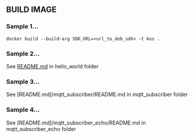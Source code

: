 ## BUILD IMAGE
### Sample 1...

```
docker build --build-arg SDK_URL=<url_to_deb_sdk> -t kos .
```

### Sample 2...

See [README.md](/hello_world/README.md) in hello_world folder


### Sample 3...

See [README.md]/mqtt_subscriber/README.md in mqtt_subscriber folder


### Sample 4...

See [README.md]/mqtt_subscriber_echo/README.md in mqtt_subscriber_echo folder


